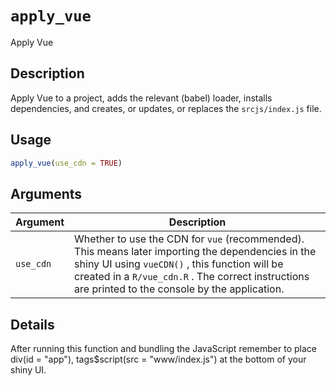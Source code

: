 # `apply_vue`

Apply Vue


## Description

Apply Vue to a project, adds the relevant (babel) loader, installs dependencies,
 and creates, or updates, or replaces the `srcjs/index.js` file.


## Usage

```r
apply_vue(use_cdn = TRUE)
```


## Arguments

Argument      |Description
------------- |----------------
`use_cdn`     |     Whether to use the CDN for `vue` (recommended). This means later importing the dependencies in the shiny UI using `vueCDN()` , this function will be created in a `R/vue_cdn.R` . The correct instructions are printed to the console by the application.


## Details

After running this function and bundling the JavaScript remember to place
 div(id = "app"), tags$script(src = "www/index.js") at the bottom of your shiny UI.


